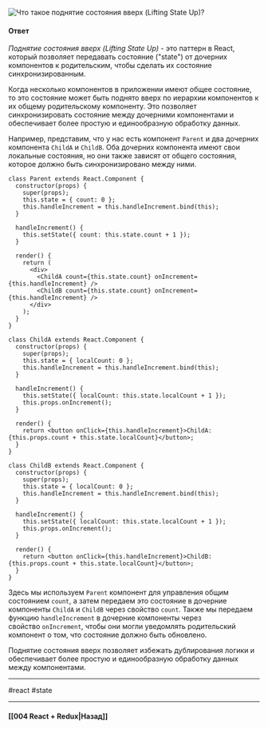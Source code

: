 ![Что такое поднятие состояния вверх (Lifting State Up)?](https://youtu.be/ngyOYuTrUk8?t=700)

#### Ответ

*Поднятие состояния вверх (Lifting State Up)* - это паттерн в React, который позволяет передавать состояние ("state") от дочерних компонентов к родительским, чтобы сделать их состояние синхронизированным.

Когда несколько компонентов в приложении имеют общее состояние, то это состояние может быть поднято вверх по иерархии компонентов к их общему родительскому компоненту. Это позволяет синхронизировать состояние между дочерними компонентами и обеспечивает более простую и единообразную обработку данных.

Например, представим, что у нас есть компонент `Parent` и два дочерних компонента `ChildA` и `ChildB`. Оба дочерних компонента имеют свои локальные состояния, но они также зависят от общего состояния, которое должно быть синхронизировано между ними.

```
class Parent extends React.Component {
  constructor(props) {
    super(props);
    this.state = { count: 0 };
    this.handleIncrement = this.handleIncrement.bind(this);
  }

  handleIncrement() {
    this.setState({ count: this.state.count + 1 });
  }

  render() {
    return (
      <div>
        <ChildA count={this.state.count} onIncrement={this.handleIncrement} />
        <ChildB count={this.state.count} onIncrement={this.handleIncrement} />
      </div>
    );
  }
}

class ChildA extends React.Component {
  constructor(props) {
    super(props);
    this.state = { localCount: 0 };
    this.handleIncrement = this.handleIncrement.bind(this);
  }

  handleIncrement() {
    this.setState({ localCount: this.state.localCount + 1 });
    this.props.onIncrement();
  }

  render() {
    return <button onClick={this.handleIncrement}>ChildA: {this.props.count + this.state.localCount}</button>;
  }
}

class ChildB extends React.Component {
  constructor(props) {
    super(props);
    this.state = { localCount: 0 };
    this.handleIncrement = this.handleIncrement.bind(this);
  }

  handleIncrement() {
    this.setState({ localCount: this.state.localCount + 1 });
    this.props.onIncrement();
  }

  render() {
    return <button onClick={this.handleIncrement}>ChildB: {this.props.count + this.state.localCount}</button>;
  }
}
```

Здесь мы используем `Parent` компонент для управления общим состоянием `count`, а затем передаем это состояние в дочерние компоненты `ChildA` и `ChildB` через свойство `count`. Также мы передаем функцию `handleIncrement` в дочерние компоненты через свойство `onIncrement`, чтобы они могли уведомлять родительский компонент о том, что состояние должно быть обновлено.

Поднятие состояния вверх позволяет избежать дублирования логики и обеспечивает более простую и единообразную обработку данных между компонентами.

____
#react #state

____

#### [[004 React + Redux|Назад]]